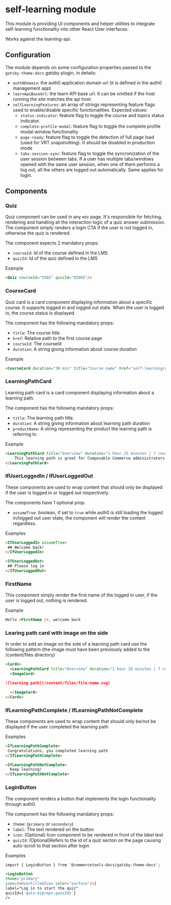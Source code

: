 # self-learning module

This module is providing UI components and helper utilities to integrate self-learning functionality
into other React User interfaces.

Works against the learning-api.

## Configuration

The module depends on some configuration properties passed to the `gatsby-theme-docs` gatsby plugin, in details:

- `auth0Domain`: the auth0 application domain url (it is defined in the auth0 management app)
- `learnApiBaseUrl`: the learn API base url. It can be omitted if the host running the site matches the api host.
- `selfLearningFeatures`: an array of strings representing feature flags used to enable/disable specific functionalities. Expected values:
  - `status-indicator`: feature flag to toggle the course and topics status indicator.
  - `complete-profile-modal`: feature flag to toggle the complete profile modal window functionality
  - `page-ready`: feature flag to toggle the detection of full page load (used for VRT snapshotting). It should be disabled in production mode
  - `tabs-session-sync`: feature flag to toggle the syncronization of the user session between tabs. If a user has multiple tabs/windows opened with the same user session, when one of them performs a log out, all the others are logged out automatically. Same applies for login.

## Components

### Quiz

Quiz component can be used in any `mdx` page. It's responsible for fetching, rendering and handling all the interaction logic of a quiz answer submission.
The component simply renders a login CTA if the user is not logged in, otherwise the quiz is rendered.

The component expects 2 mandatory props:

- `courseId`: Id of the course defined in the LMS
- `quizId`: Id of the quiz defined in the LMS

Example

```md title="you write:" secondaryTheme
<Quiz courseId="5565" quizId="85065"/>
```

### CourseCard

Quiz card is a card component displaying information about a specific course. It supports logged in and logged out state. When the user is logged in, the course status is displayed.

The component has the following mandatory props:

- `title`: The course title.
- `href`: Relative path to the first course page
- `courseId`: The courseId
- `duration`: A string giving information about course duration

Example

```md title="you write:" secondaryTheme
<CourseCard duration="30 min" title="Course name" href="self-learning/overview" courseId="66">Course description. Introduction to extensibility possibilities available in Composable Commerce.</CourseCard>
```

### LearningPathCard

Learning path card is a card component displaying information about a learning path.

The component has the following mandatory props:

- `title`: The learning path title.
- `duration`: A string giving information about learning path duration
- `productName`: A string representing the product the learning path is referring to

Example

```md title="you write:" secondaryTheme
<LearningPathCard title="Overview" duration="1 hour 25 minutes | 7 courses" productName="Composable Commerce">
    This learning path is great for Composable Commerce administrators who create/maintain e-commerce data points, primarily work with a user interface, and have some familiarity with APIs.
</LearningPathCard>
```

### IfUserLoggedIn / IfUserLoggedOut

These components are used to wrap content that should only be displayed if the user is logged in or logged out respectively.

The components have 1 optional prop.

- `assumeTrue`: boolean, if set to `true` while auth0 is still loading the logged in/logged out user state, the component will render the content regardless.

Examples

```md title="you write:" secondaryTheme
<IfUserLoggedIn assumeTrue>
 ## Welcome back!
</IfUserLoggedIn>
```

```md title="you write:" secondaryTheme
<IfUserLoggedOut>
 ## Please log in
</IfUserLoggedOut>
```

### FirstName

This component simply render the first name of the logged in user, if the user is logged out, nothing is rendered.

Example

```md title="you write:" secondaryTheme
Hello <FirstName />, welcome back
```

### Learing path card with image on the side

In order to add an image on the side of a learning path card use the following pattern (the image must have been previously added to the /content/files directory)

```md title="you write:" secondaryTheme
<Cards>
  <LearningPathCard title="Overview" duration="1 hour 25 minutes | 7 courses" productName="Composable Commerce"> Description here</LearningPathCard>
  <ImageCard>

![learning path](/content/files/file-name.svg)

  </ImageCard>
</Cards>
```

### IfLearningPathComplete / IfLearningPathNotComplete

These components are used to wrap content that should only be/not be displayed if the user completed the learning path

Examples

```md title="you write:" secondaryTheme
<IfLearningPathComplete>
 Congratulations, you completed learning path
</IfLearningPathComplete>
```

```md title="you write:" secondaryTheme
<IfLearningPathNotComplete>
  Keep learning!
</IfLearningPathNotComplete>
```

### LoginButton

The component renders a button that implements the login functionality through auth0.

The component has the following mandatory props:

- `theme`: (`primary` or `secondary`)
- `label`: The text rendered on the button
- `icon`: (Optional) Icon component to be rendered in front of the label text
- `quizId`: (Optional)Refers to the id of a quiz secton on the page causing auto-scroll to that section after login

Examples

```md title="you write:" secondaryTheme
import { LoginButton } from '@commercetools-docs/gatsby-theme-docs';

<LoginButton
theme="primary"
icon={<UserFilledIcon color="surface"/>}
label="Log in to start the quiz"
quizId={`quiz-${props.quizId}`}
/>
```
